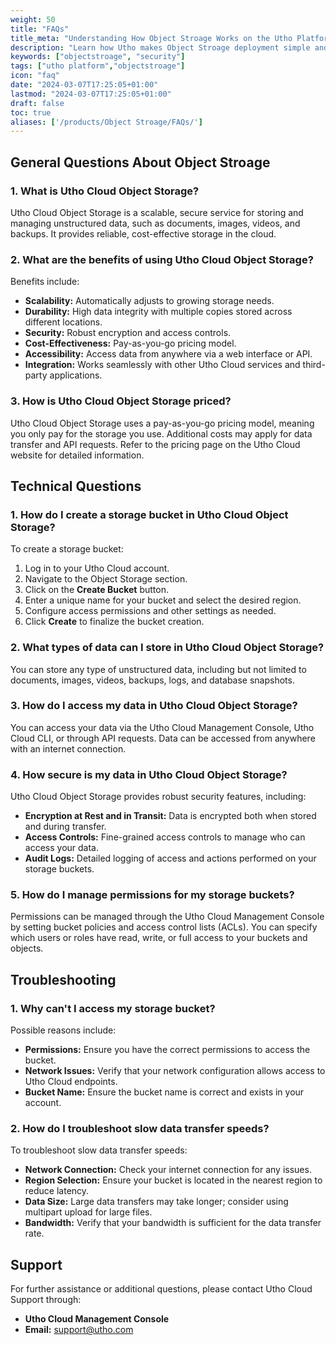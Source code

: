 ```yaml
---
weight: 50
title: "FAQs"
title_meta: "Understanding How Object Stroage Works on the Utho Platform"
description: "Learn how Utho makes Object Stroage deployment simple and easy so you easily anticipate your cloud infrastructure costs"
keywords: ["objectstroage", "security"]
tags: ["utho platform","objectstroage"]
icon: "faq"
date: "2024-03-07T17:25:05+01:00"
lastmod: "2024-03-07T17:25:05+01:00"
draft: false
toc: true
aliases: ['/products/Object Stroage/FAQs/']
---
```


## General Questions About Object Stroage

### 1. What is Utho Cloud Object Storage?

Utho Cloud Object Storage is a scalable, secure service for storing and managing unstructured data, such as documents, images, videos, and backups. It provides reliable, cost-effective storage in the cloud.

### 2. What are the benefits of using Utho Cloud Object Storage?

Benefits include:
- **Scalability:** Automatically adjusts to growing storage needs.
- **Durability:** High data integrity with multiple copies stored across different locations.
- **Security:** Robust encryption and access controls.
- **Cost-Effectiveness:** Pay-as-you-go pricing model.
- **Accessibility:** Access data from anywhere via a web interface or API.
- **Integration:** Works seamlessly with other Utho Cloud services and third-party applications.

### 3. How is Utho Cloud Object Storage priced?

Utho Cloud Object Storage uses a pay-as-you-go pricing model, meaning you only pay for the storage you use. Additional costs may apply for data transfer and API requests. Refer to the pricing page on the Utho Cloud website for detailed information.

## Technical Questions

### 1. How do I create a storage bucket in Utho Cloud Object Storage?

To create a storage bucket:
1. Log in to your Utho Cloud account.
2. Navigate to the Object Storage section.
3. Click on the **Create Bucket** button.
4. Enter a unique name for your bucket and select the desired region.
5. Configure access permissions and other settings as needed.
6. Click **Create** to finalize the bucket creation.

### 2. What types of data can I store in Utho Cloud Object Storage?

You can store any type of unstructured data, including but not limited to documents, images, videos, backups, logs, and database snapshots.

### 3. How do I access my data in Utho Cloud Object Storage?

You can access your data via the Utho Cloud Management Console, Utho Cloud CLI, or through API requests. Data can be accessed from anywhere with an internet connection.

### 4. How secure is my data in Utho Cloud Object Storage?

Utho Cloud Object Storage provides robust security features, including:
- **Encryption at Rest and in Transit:** Data is encrypted both when stored and during transfer.
- **Access Controls:** Fine-grained access controls to manage who can access your data.
- **Audit Logs:** Detailed logging of access and actions performed on your storage buckets.

### 5. How do I manage permissions for my storage buckets?

Permissions can be managed through the Utho Cloud Management Console by setting bucket policies and access control lists (ACLs). You can specify which users or roles have read, write, or full access to your buckets and objects.

## Troubleshooting

### 1. Why can't I access my storage bucket?

Possible reasons include:
- **Permissions:** Ensure you have the correct permissions to access the bucket.
- **Network Issues:** Verify that your network configuration allows access to Utho Cloud endpoints.
- **Bucket Name:** Ensure the bucket name is correct and exists in your account.

### 2. How do I troubleshoot slow data transfer speeds?

To troubleshoot slow data transfer speeds:
- **Network Connection:** Check your internet connection for any issues.
- **Region Selection:** Ensure your bucket is located in the nearest region to reduce latency.
- **Data Size:** Large data transfers may take longer; consider using multipart upload for large files.
- **Bandwidth:** Verify that your bandwidth is sufficient for the data transfer rate.

## Support

For further assistance or additional questions, please contact Utho Cloud Support through:
- **Utho Cloud Management Console**
- **Email:** support@utho.com